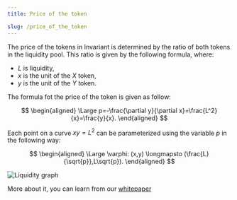 ```yaml
---
title: Price of the token

slug: /price_of_the_token
---
```


The price of the tokens in Invariant is determined by the ratio of both tokens in the liquidity pool.
This ratio is given by the following formula, where:

- $L$ is liquidity,
- $x$ is the unit of the $X$ token,
- $y$ is the unit of the $Y$ token.

The formula fot the price of the token is given as follow:

$$
\begin{aligned}
\Large p=-\frac{\partial y}{\partial x}=\frac{L^2}{x}=\frac{y}{x}.
\end{aligned}
$$

Each point on a curve $xy=L^2$ can be parameterized using the variable $p$ in the following way:

$$
\begin{aligned}
\Large \varphi: (x,y) \longmapsto (\frac{L}{\sqrt{p}},L\sqrt{p}).
\end{aligned}
$$

![Liquidity graph](/img/docs/math/liquidity_graph.png)

More about it, you can learn from our [whitepaper](https://t.co/Ms1dYZPrZx)
